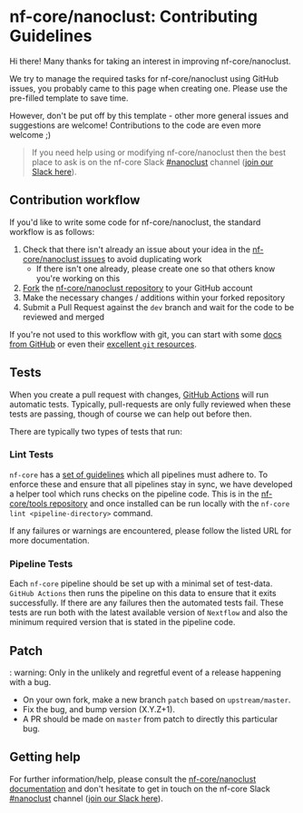 # nf-core/nanoclust: Contributing Guidelines

Hi there!
Many thanks for taking an interest in improving nf-core/nanoclust.

We try to manage the required tasks for nf-core/nanoclust using GitHub issues, you probably came to this page when creating one.
Please use the pre-filled template to save time.

However, don't be put off by this template - other more general issues and suggestions are welcome!
Contributions to the code are even more welcome ;)

> If you need help using or modifying nf-core/nanoclust then the best place to ask is on the nf-core Slack [#nanoclust](https://nfcore.slack.com/channels/nanoclust) channel ([join our Slack here](https://nf-co.re/join/slack)).

## Contribution workflow

If you'd like to write some code for nf-core/nanoclust, the standard workflow is as follows:

1. Check that there isn't already an issue about your idea in the [nf-core/nanoclust issues](https://github.com/nf-core/nanoclust/issues) to avoid duplicating work
    * If there isn't one already, please create one so that others know you're working on this
2. [Fork](https://help.github.com/en/github/getting-started-with-github/fork-a-repo) the [nf-core/nanoclust repository](https://github.com/nf-core/nanoclust) to your GitHub account
3. Make the necessary changes / additions within your forked repository
4. Submit a Pull Request against the `dev` branch and wait for the code to be reviewed and merged

If you're not used to this workflow with git, you can start with some [docs from GitHub](https://help.github.com/en/github/collaborating-with-issues-and-pull-requests) or even their [excellent `git` resources](https://try.github.io/).

## Tests

When you create a pull request with changes, [GitHub Actions](https://github.com/features/actions) will run automatic tests.
Typically, pull-requests are only fully reviewed when these tests are passing, though of course we can help out before then.

There are typically two types of tests that run:

### Lint Tests

`nf-core` has a [set of guidelines](https://nf-co.re/developers/guidelines) which all pipelines must adhere to.
To enforce these and ensure that all pipelines stay in sync, we have developed a helper tool which runs checks on the pipeline code. This is in the [nf-core/tools repository](https://github.com/nf-core/tools) and once installed can be run locally with the `nf-core lint <pipeline-directory>` command.

If any failures or warnings are encountered, please follow the listed URL for more documentation.

### Pipeline Tests

Each `nf-core` pipeline should be set up with a minimal set of test-data.
`GitHub Actions` then runs the pipeline on this data to ensure that it exits successfully.
If there are any failures then the automated tests fail.
These tests are run both with the latest available version of `Nextflow` and also the minimum required version that is stated in the pipeline code.

## Patch

: warning: Only in the unlikely and regretful event of a release happening with a bug.

* On your own fork, make a new branch `patch` based on `upstream/master`.
* Fix the bug, and bump version (X.Y.Z+1).
* A PR should be made on `master` from patch to directly this particular bug.

## Getting help

For further information/help, please consult the [nf-core/nanoclust documentation](https://nf-co.re/nf-core/nanoclust/docs) and don't hesitate to get in touch on the nf-core Slack [#nanoclust](https://nfcore.slack.com/channels/nanoclust) channel ([join our Slack here](https://nf-co.re/join/slack)).
